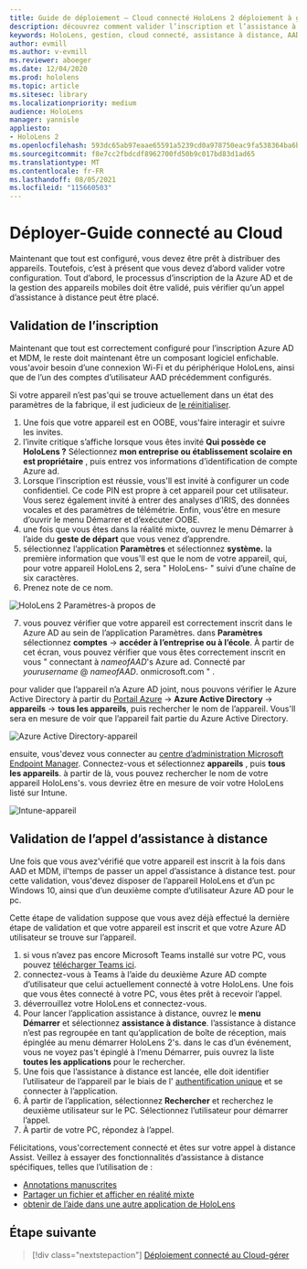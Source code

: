 ```yaml
---
title: Guide de déploiement – Cloud connecté HoloLens 2 déploiement à grande échelle avec l’assistance à distance-déployer
description: découvrez comment valider l’inscription et l’assistance à distance pour HoloLens appareils sur un réseau connecté au Cloud.
keywords: HoloLens, gestion, cloud connecté, assistance à distance, AAD, Azure AD, MDM, gestion des appareils mobiles
author: evmill
ms.author: v-evmill
ms.reviewer: aboeger
ms.date: 12/04/2020
ms.prod: hololens
ms.topic: article
ms.sitesec: library
ms.localizationpriority: medium
audience: HoloLens
manager: yannisle
appliesto:
- HoloLens 2
ms.openlocfilehash: 593dc65ab97eaae65591a5239cd0a978750eac9fa538364ba6bbc7ef0a2a08a4
ms.sourcegitcommit: f8e7cc2fbdcdf8962700fd50b9c017bd83d1ad65
ms.translationtype: MT
ms.contentlocale: fr-FR
ms.lasthandoff: 08/05/2021
ms.locfileid: "115660503"
---
```

# <a name="deploy---cloud-connected-guide"></a>Déployer-Guide connecté au Cloud

Maintenant que tout est configuré, vous devez être prêt à distribuer des appareils. Toutefois, c’est à présent que vous devez d’abord valider votre configuration. Tout d’abord, le processus d’inscription de la Azure AD et de la gestion des appareils mobiles doit être validé, puis vérifier qu’un appel d’assistance à distance peut être placé.

## <a name="enrollment-validation"></a>Validation de l’inscription

Maintenant que tout est correctement configuré pour l’inscription Azure AD et MDM, le reste doit maintenant être un composant logiciel enfichable. vous&#39;avoir besoin d’une connexion Wi-Fi et du périphérique HoloLens, ainsi que de l’un des comptes d’utilisateur AAD précédemment configurés.

Si votre appareil n’est pas&#39;qui se trouve actuellement dans un état des paramètres de la fabrique, il est judicieux de [le réinitialiser](/hololens/hololens-recovery#clean-reflash-the-device).

1. Une fois que votre appareil est en OOBE, vous&#39;faire interagir et suivre les invites. 
1. l’invite critique s’affiche lorsque vous êtes invité **Qui possède ce HoloLens ?** Sélectionnez **mon entreprise ou établissement scolaire en est propriétaire** , puis entrez vos informations d’identification de compte Azure ad.
1. Lorsque l’inscription est réussie, vous&#39;ll est invité à configurer un code confidentiel. Ce code PIN est propre à cet appareil pour cet utilisateur. Vous serez également invité à entrer des analyses d’IRIS, des données vocales et des paramètres de télémétrie. Enfin, vous&#39;être en mesure d’ouvrir le menu Démarrer et d’exécuter OOBE.
1. une fois que vous êtes dans la réalité mixte, ouvrez le menu Démarrer à l’aide du **geste de départ** que vous venez d’apprendre.
1. sélectionnez l’application **Paramètres** et sélectionnez **système.** la première information que vous&#39;ll est que le nom de votre appareil, qui, pour votre appareil HoloLens 2, sera &quot; HoloLens- &quot; suivi d’une chaîne de six caractères.
1. Prenez note de ce nom.

![HoloLens 2 Paramètres-à propos de](./images/hololens2-settings-about.jpg)

7. vous pouvez vérifier que votre appareil est correctement inscrit dans le Azure AD au sein de l’application Paramètres. dans **Paramètres** sélectionnez **comptes**  ->  **accéder à l’entreprise ou à l’école**. À partir de cet écran, vous pouvez vérifier que vous êtes correctement inscrit en vous &quot; connectant à _nameofAAD_&#39;s Azure ad. Connecté par _yourusername_ @ _nameofAAD_. onmicrosoft.com &quot; .


pour valider que l’appareil n’a Azure AD joint, nous pouvons vérifier le Azure Active Directory à partir du [Portail Azure](https://portal.azure.com/#home)  ->  **Azure Active Directory**  ->  **appareils**  ->  **tous les appareils**, puis rechercher le nom de l’appareil. Vous&#39;ll sera en mesure de voir que l’appareil fait partie du Azure Active Directory.


![Azure Active Directory-appareil](./images/aad-enrollment.png)

ensuite, vous&#39;devez vous connecter au [centre d’administration Microsoft Endpoint Manager](https://endpoint.microsoft.com/#home). Connectez-vous et sélectionnez **appareils** , puis **tous les appareils**. à partir de là, vous pouvez rechercher le nom de votre appareil HoloLens&#39;s. vous devriez être en mesure de voir votre HoloLens listé sur Intune.

![Intune-appareil](./images/endpoint-all-devices-enrolled.png)

## <a name="remote-assist-call-validation"></a>Validation de l’appel d’assistance à distance

Une fois que vous avez&#39;vérifié que votre appareil est inscrit à la fois dans AAD et MDM, il&#39;temps de passer un appel d’assistance à distance test. pour cette validation, vous&#39;devez disposer de l’appareil HoloLens et d’un pc Windows 10, ainsi que d’un deuxième compte d’utilisateur Azure AD pour le pc.

Cette étape de validation suppose que vous avez déjà effectué la dernière étape de validation et que votre appareil est inscrit et que votre Azure AD utilisateur se trouve sur l’appareil.


1. si vous n’avez pas encore Microsoft Teams installé sur votre PC, vous pouvez [télécharger Teams ici](https://www.microsoft.com/microsoft-365/microsoft-teams/download-app).
2. connectez-vous à Teams à l’aide du deuxième Azure AD compte d’utilisateur que celui actuellement connecté à votre HoloLens. Une fois que vous êtes connecté à votre PC, vous êtes prêt à recevoir l’appel.
3. déverrouillez votre HoloLens et connectez-vous.
4. Pour lancer l’application assistance à distance, ouvrez le **menu Démarrer** et sélectionnez **assistance à distance**. l’assistance à distance n’est pas regroupée en tant qu’application de boîte de réception, mais épinglée au menu démarrer HoloLens 2&#39;s. dans le cas d’un événement, vous ne voyez pas&#39;t épinglé à l’menu Démarrer, puis ouvrez la liste **toutes les applications** pour le rechercher.
5. Une fois que l’assistance à distance est lancée, elle doit identifier l’utilisateur de l’appareil par le biais de l' [authentification unique](/azure/active-directory/manage-apps/what-is-single-sign-on) et se connecter à l’application.
6. À partir de l’application, sélectionnez **Rechercher** et recherchez le deuxième utilisateur sur le PC. Sélectionnez l’utilisateur pour démarrer l’appel.
7. À partir de votre PC, répondez à l’appel.

Félicitations, vous&#39;correctement connecté et êtes sur votre appel à distance Assist. Veillez à essayer des fonctionnalités d’assistance à distance spécifiques, telles que l’utilisation de :

- [Annotations manuscrites](/dynamics365/mixed-reality/remote-assist/add-annotations-hololens)
- [Partager un fichier et afficher en réalité mixte](/dynamics365/mixed-reality/remote-assist/display-save-files)
- [obtenir de l’aide dans une autre application de HoloLens](/dynamics365/mixed-reality/remote-assist/get-help-hololens-app-hololens)

## <a name="next-step"></a>Étape suivante

> [!div class="nextstepaction"]
> [Déploiement connecté au Cloud-gérer](hololens2-cloud-connected-maintain.md)